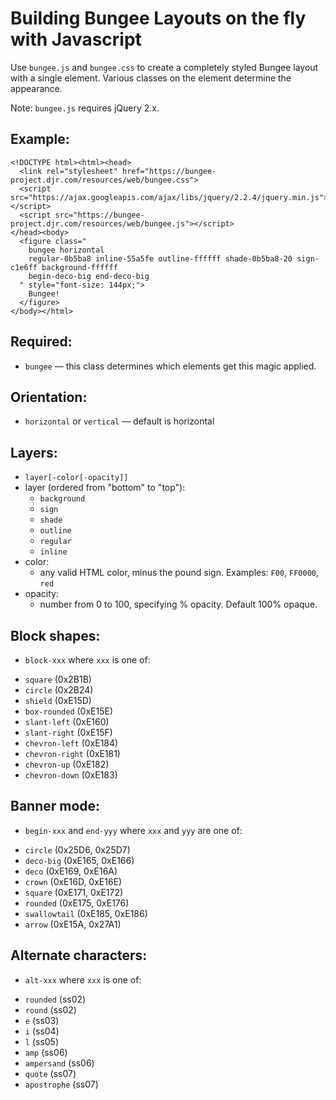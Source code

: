 # Building Bungee Layouts on the fly with Javascript

Use `bungee.js` and `bungee.css` to create a completely styled Bungee layout with a single element. Various classes on the element determine the appearance.

Note: `bungee.js` requires jQuery 2.x.

## Example:

```
<!DOCTYPE html><html><head>
  <link rel="stylesheet" href="https://bungee-project.djr.com/resources/web/bungee.css">
  <script src="https://ajax.googleapis.com/ajax/libs/jquery/2.2.4/jquery.min.js"></script>
  <script src="https://bungee-project.djr.com/resources/web/bungee.js"></script>
</head><body>
  <figure class="
    bungee horizontal
    regular-0b5ba8 inline-55a5fe outline-ffffff shade-0b5ba8-20 sign-c1e6ff background-ffffff
    begin-deco-big end-deco-big
  " style="font-size: 144px;">
    Bungee!
  </figure>
</body></html>
```

## Required: 
 * `bungee` — this class determines which elements get this magic applied.

## Orientation:
 * `horizontal` or `vertical` — default is horizontal

## Layers: 
 * `layer[-color[-opacity]]`
 * layer (ordered from "bottom" to "top"):
   - `background`
   - `sign`
   - `shade`
   - `outline`
   - `regular`
   - `inline` 
 * color: 
    - any valid HTML color, minus the pound sign. Examples: `F00`, `FF0000`, `red`
 * opacity: 
    - number from 0 to 100, specifying % opacity. Default 100% opaque.

## Block shapes:
 * `block-xxx` where `xxx` is one of:
  - `square` (0x2B1B)
  - `circle` (0x2B24)
  - `shield` (0xE15D)
  - `box-rounded` (0xE15E)
  - `slant-left` (0xE160)
  - `slant-right` (0xE15F)
  - `chevron-left` (0xE184)
  - `chevron-right` (0xE181)
  - `chevron-up` (0xE182)
  - `chevron-down` (0xE183)


## Banner mode:
 * `begin-xxx` and `end-yyy` where `xxx` and `yyy` are one of:
  - `circle` (0x25D6, 0x25D7)
  - `deco-big` (0xE165, 0xE166)
  - `deco` (0xE169, 0xE16A)
  - `crown` (0xE16D, 0xE16E)
  - `square` (0xE171, 0xE172)
  - `rounded` (0xE175, 0xE176)
  - `swallowtail` (0xE185, 0xE186)
  - `arrow` (0xE15A, 0x27A1)
 

## Alternate characters:
 * `alt-xxx` where `xxx` is one of:
  - `rounded` (ss02)
  - `round` (ss02)
  - `e` (ss03)
  - `i` (ss04)
  - `l` (ss05)
  - `amp` (ss06)
  - `ampersand` (ss06)
  - `quote` (ss07) 
  - `apostrophe` (ss07)
